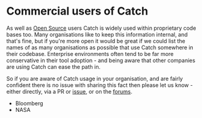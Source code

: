 # Commercial users of Catch

As well as [Open Source](opensource-users.md) users Catch is widely used within proprietary code bases too.
Many organisations like to keep this information internal, and that's fine, 
but if you're more open it would be great if we could list the names of as
many organisations as possible that use Catch somewhere in their codebase. 
Enterprise environments often tend to be far more conservative in their tool adoption - 
and being aware that other companies are using Catch can ease the path in.

So if you are aware of Catch usage in your organisation, and are fairly confident there is no issue with sharing this
fact then please let us know - either directly, via a PR or 
[issue](https://github.com/philsquared/Catch/issues), or on the [forums](https://groups.google.com/forum/?fromgroups#!forum/catch-forum).
 
 - Bloomberg
 - NASA
 
